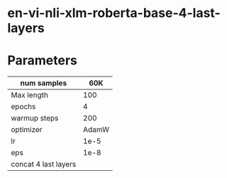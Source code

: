# en-vi-nli-xlm-roberta-base-4-last-layers

# Parameters


| num samples  | 60K   |
|--------------|-------|
| Max length   | 100   |
| epochs       | 4     |
| warmup steps | 200   |
| optimizer    | AdamW |
| lr           | 1e-5  |
| eps          | 1e-8  |
| concat 4 last layers |
